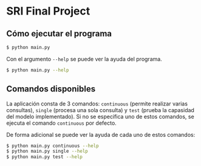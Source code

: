 # SRI Final Project

## Cómo ejecutar el programa

```sh
$ python main.py
```

Con el argumento `--help` se puede ver la ayuda del programa.
```sh
$ python main.py --help
```

## Comandos disponibles

La aplicación consta de 3 comandos: `continuous` (permite realizar varias
consultas), `single` (procesa una sola consulta) y `test` (prueba la capasidad
del modelo implementado). Si no se especifica uno de estos comandos, se ejecuta
el comando `continuous` por defecto.

De forma adicional se puede ver la ayuda de cada uno de estos comandos:
```sh
$ python main.py continuous --help
$ python main.py single --help
$ python main.py test --help
```
